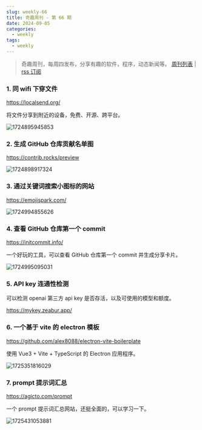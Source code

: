 ```yaml
---
slug: weekly-66
title: 奇趣周刊 - 第 66 期
date: 2024-09-05
categories:
  - weekly
tags:
  - weekly
---
```


> 奇趣周刊，每周四发布，分享有趣的软件，程序，动态新闻等。 [周刊列表](/categories/weekly/) | [rss 订阅](/categories/weekly/index.xml)

### 1. 同 wifi 下穿文件

https://localsend.org/

将文件分享到附近的设备，免费、开源、跨平台。

![1724895945853](https://imgurl.zishu.me/2024/08/1724895945853.webp)

### 2. 生成 GitHub 仓库贡献名单图

https://contrib.rocks/preview

![1724898917324](https://imgurl.zishu.me/2024/08/1724898917324.webp)

### 3. 通过关键词搜索小图标的网站

https://emojispark.com/

![1724994855626](https://imgurl.zishu.me/2024/08/1724994855626.webp)

### 4. 查看 GitHub 仓库第一个 commit

https://initcommit.info/

一个好玩的工具，可以查看 GitHub 仓库第一个 commit 并生成分享卡片。

![1724995095031](https://imgurl.zishu.me/2024/08/1724995095031.webp)

### 5. API key 连通性检测

可以检测 openai 第三方 api key 是否存活，以及可使用的模型和额度。

https://mykey.zeabur.app/

### 6. 一个基于 vite 的 electron 模板

https://github.com/alex8088/electron-vite-boilerplate

使用 Vue3 + Vite + TypeScript 的 Electron 应用程序。

![1725351816029](https://imgurl.zishu.me/2024/09/1725351816029.webp)

### 7. prompt 提示词汇总

https://agicto.com/prompt

一个 prompt 提示词汇总网站，还挺全面的，可以学习一下。

![1725431053881](https://imgurl.zishu.me/2024/09/1725431053881.webp)

